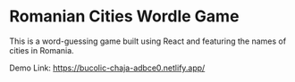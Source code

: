 # Romanian Cities Wordle Game

This is a word-guessing game built using React and featuring the names of cities in Romania.

Demo Link: https://bucolic-chaja-adbce0.netlify.app/
